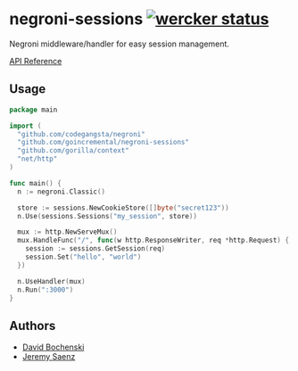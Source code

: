 # negroni-sessions [![wercker status](https://app.wercker.com/status/988ab53fd546cb198ee5c4c530e0126b/s "wercker status")](https://app.wercker.com/project/bykey/988ab53fd546cb198ee5c4c530e0126b)
Negroni middleware/handler for easy session management.

[API Reference](http://godoc.org/github.com/goincremental/negroni-sessions)

## Usage

~~~ go
package main

import (
  "github.com/codegangsta/negroni"
  "github.com/goincremental/negroni-sessions"
  "github.com/gorilla/context"
  "net/http"
)

func main() {
  n := negroni.Classic()

  store := sessions.NewCookieStore([]byte("secret123"))  
  n.Use(sessions.Sessions("my_session", store))

  mux := http.NewServeMux()
  mux.HandleFunc("/", func(w http.ResponseWriter, req *http.Request) {
    session := sessions.GetSession(req)
    session.Set("hello", "world")
  })

  n.UseHandler(mux)
  n.Run(":3000")
}

~~~

## Authors
* [David Bochenski](http://github.com/goincremental)
* [Jeremy Saenz](http://github.com/codegangsta)

